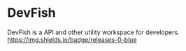 # DevFish
DevFish is a API and other utility workspace for developers.
https://img.shields.io/badge/releases-0-blue
